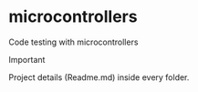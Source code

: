 # microcontrollers
Code testing with microcontrollers

>[!Important]
>
>Project details (Readme.md) inside every folder.
